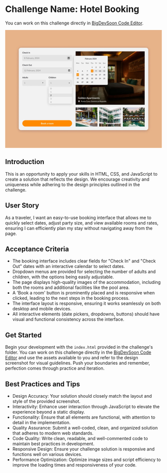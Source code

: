 # Challenge Name: Hotel Booking

You can work on this challenge directly in [BigDevSoon Code Editor](https://app.bigdevsoon.me/challenges/hotel-booking/browser).

![Hotel Booking Design](./design.png)

## Introduction

This is an opportunity to apply your skills in HTML, CSS, and JavaScript to create a solution that reflects the design. We encourage creativity and uniqueness while adhering to the design principles outlined in the challenge.

## User Story

As a traveler, I want an easy-to-use booking interface that allows me to quickly select dates, adjust party size, and view available rooms and rates, ensuring I can efficiently plan my stay without navigating away from the page.

## Acceptance Criteria

- The booking interface includes clear fields for "Check In" and "Check Out" dates with an interactive calendar to select dates.
- Dropdown menus are provided for selecting the number of adults and children, with the options being easily adjustable.
- The page displays high-quality images of the accommodation, including both the rooms and additional facilities like the pool area.
- A 'Book a room' button is prominently placed and is responsive when clicked, leading to the next steps in the booking process.
- The interface layout is responsive, ensuring it works seamlessly on both desktop and mobile devices.
- All interactive elements (date pickers, dropdowns, buttons) should have visual and functional consistency across the interface.

## Get Started

Begin your development with the `index.html` provided in the challenge's folder. You can work on this challenge directly in the [BigDevSoon Code Editor](https://app.bigdevsoon.me/challenges/hotel-booking/browser) and use the assets available to you and refer to the design screenshot for visual guidelines. Push your boundaries and remember, perfection comes through practice and iteration.

## Best Practices and Tips

- Design Accuracy: Your solution should closely match the layout and style of the provided screenshot.
- Interactivity: Enhance user interaction through JavaScript to elevate the experience beyond a static display.
- Functionality: Ensure that all elements are functional, with attention to detail in the implementation.
- Quality Assurance: Submit a well-coded, clean, and organized solution that adheres to modern web standards.
- Code Quality: Write clean, readable, and well-commented code to maintain best practices in development.
- Responsive Design: Ensure your challenge solution is responsive and functions well on various devices.
- Performance Optimization: Optimize image sizes and script efficiency to improve the loading times and responsiveness of your code.
